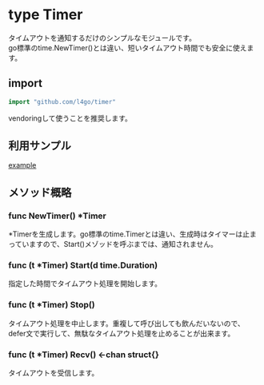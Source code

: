 # type Timer
タイムアウトを通知するだけのシンプルなモジュールです。  
go標準のtime.NewTimer()とは違い、短いタイムアウト時間でも安全に使えます。

## import
```go
import "github.com/l4go/timer"
```
vendoringして使うことを推奨します。

## 利用サンプル

[example](../examples/ex_timer/ex_timer.go)

## メソッド概略

### func NewTimer() *Timer
*Timerを生成します。go標準のtime.Timerとは違い、生成時はタイマーは止まっていますので、Start()メゾッドを呼ぶまでは、通知されません。

### func (t *Timer) Start(d time.Duration)
指定した時間でタイムアウト処理を開始します。

### func (t *Timer) Stop()
タイムアウト処理を中止します。重複して呼び出しても飲んだいないので、defer文で実行して、無駄なタイムアウト処理を止めることが出来ます。

### func (t *Timer) Recv() <-chan struct{}
タイムアウトを受信します。
